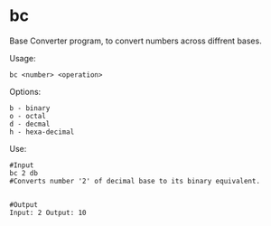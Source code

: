 bc
==

Base Converter program, to convert numbers across diffrent bases.

Usage:

	bc <number> <operation>


Options:

	b - binary
	o - octal 
	d - decmal
	h - hexa-decimal

Use:

	#Input
	bc 2 db 
	#Converts number '2' of decimal base to its binary equivalent.


	#Output
	Input: 2 Output: 10	
